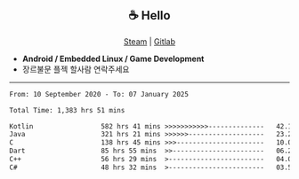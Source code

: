 <h2 align="center"> ☕ Hello </h2>

<p align="center">
  <a href="https://steamcommunity.com/id/Niforances/">Steam</a> |
  <a href="https://gitlab.com/niforances">Gitlab</a>
</p>

 - **Android / Embedded Linux / Game Development**
 - 장르불문 플젝 할사람 연락주세요

------

<!--START_SECTION:waka-->

```txt
From: 10 September 2020 - To: 07 January 2025

Total Time: 1,383 hrs 51 mins

Kotlin                 582 hrs 41 mins >>>>>>>>>>>--------------   42.11 %
Java                   321 hrs 21 mins >>>>>>-------------------   23.22 %
C                      138 hrs 45 mins >>>----------------------   10.03 %
Dart                   85 hrs 55 mins  >>-----------------------   06.21 %
C++                    56 hrs 29 mins  >------------------------   04.08 %
C#                     48 hrs 32 mins  >------------------------   03.51 %
```

<!--END_SECTION:waka-->

